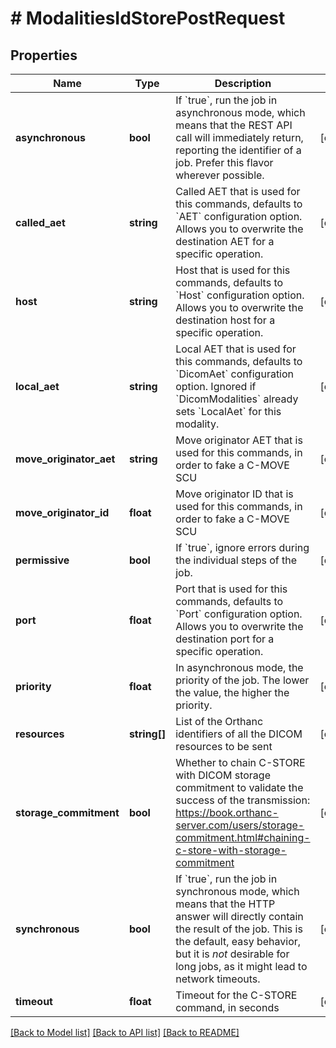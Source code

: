 # # ModalitiesIdStorePostRequest

## Properties

Name | Type | Description | Notes
------------ | ------------- | ------------- | -------------
**asynchronous** | **bool** | If &#x60;true&#x60;, run the job in asynchronous mode, which means that the REST API call will immediately return, reporting the identifier of a job. Prefer this flavor wherever possible. | [optional]
**called_aet** | **string** | Called AET that is used for this commands, defaults to &#x60;AET&#x60; configuration option. Allows you to overwrite the destination AET for a specific operation. | [optional]
**host** | **string** | Host that is used for this commands, defaults to &#x60;Host&#x60; configuration option. Allows you to overwrite the destination host for a specific operation. | [optional]
**local_aet** | **string** | Local AET that is used for this commands, defaults to &#x60;DicomAet&#x60; configuration option. Ignored if &#x60;DicomModalities&#x60; already sets &#x60;LocalAet&#x60; for this modality. | [optional]
**move_originator_aet** | **string** | Move originator AET that is used for this commands, in order to fake a C-MOVE SCU | [optional]
**move_originator_id** | **float** | Move originator ID that is used for this commands, in order to fake a C-MOVE SCU | [optional]
**permissive** | **bool** | If &#x60;true&#x60;, ignore errors during the individual steps of the job. | [optional]
**port** | **float** | Port that is used for this commands, defaults to &#x60;Port&#x60; configuration option. Allows you to overwrite the destination port for a specific operation. | [optional]
**priority** | **float** | In asynchronous mode, the priority of the job. The lower the value, the higher the priority. | [optional]
**resources** | **string[]** | List of the Orthanc identifiers of all the DICOM resources to be sent | [optional]
**storage_commitment** | **bool** | Whether to chain C-STORE with DICOM storage commitment to validate the success of the transmission: https://book.orthanc-server.com/users/storage-commitment.html#chaining-c-store-with-storage-commitment | [optional]
**synchronous** | **bool** | If &#x60;true&#x60;, run the job in synchronous mode, which means that the HTTP answer will directly contain the result of the job. This is the default, easy behavior, but it is *not* desirable for long jobs, as it might lead to network timeouts. | [optional]
**timeout** | **float** | Timeout for the C-STORE command, in seconds | [optional]

[[Back to Model list]](../../README.md#models) [[Back to API list]](../../README.md#endpoints) [[Back to README]](../../README.md)

